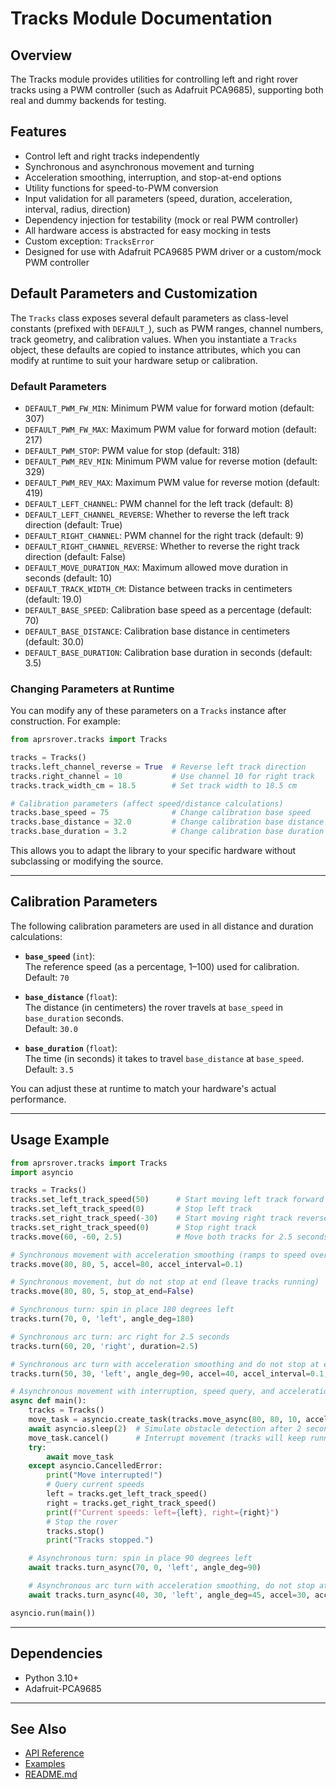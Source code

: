 # Tracks Module Documentation

## Overview
The Tracks module provides utilities for controlling left and right rover tracks using a PWM controller (such as Adafruit PCA9685), supporting both real and dummy backends for testing.

## Features
- Control left and right tracks independently
- Synchronous and asynchronous movement and turning
- Acceleration smoothing, interruption, and stop-at-end options
- Utility functions for speed-to-PWM conversion
- Input validation for all parameters (speed, duration, acceleration, interval, radius, direction)
- Dependency injection for testability (mock or real PWM controller)
- All hardware access is abstracted for easy mocking in tests
- Custom exception: `TracksError`
- Designed for use with Adafruit PCA9685 PWM driver or a custom/mock PWM controller

## Default Parameters and Customization

The `Tracks` class exposes several default parameters as class-level constants (prefixed with `DEFAULT_`), such as PWM ranges, channel numbers, track geometry, and calibration values. When you instantiate a `Tracks` object, these defaults are copied to instance attributes, which you can modify at runtime to suit your hardware setup or calibration.

### Default Parameters

- `DEFAULT_PWM_FW_MIN`: Minimum PWM value for forward motion (default: 307)
- `DEFAULT_PWM_FW_MAX`: Maximum PWM value for forward motion (default: 217)
- `DEFAULT_PWM_STOP`: PWM value for stop (default: 318)
- `DEFAULT_PWM_REV_MIN`: Minimum PWM value for reverse motion (default: 329)
- `DEFAULT_PWM_REV_MAX`: Maximum PWM value for reverse motion (default: 419)
- `DEFAULT_LEFT_CHANNEL`: PWM channel for the left track (default: 8)
- `DEFAULT_LEFT_CHANNEL_REVERSE`: Whether to reverse the left track direction (default: True)
- `DEFAULT_RIGHT_CHANNEL`: PWM channel for the right track (default: 9)
- `DEFAULT_RIGHT_CHANNEL_REVERSE`: Whether to reverse the right track direction (default: False)
- `DEFAULT_MOVE_DURATION_MAX`: Maximum allowed move duration in seconds (default: 10)
- `DEFAULT_TRACK_WIDTH_CM`: Distance between tracks in centimeters (default: 19.0)
- `DEFAULT_BASE_SPEED`: Calibration base speed as a percentage (default: 70)
- `DEFAULT_BASE_DISTANCE`: Calibration base distance in centimeters (default: 30.0)
- `DEFAULT_BASE_DURATION`: Calibration base duration in seconds (default: 3.5)

### Changing Parameters at Runtime

You can modify any of these parameters on a `Tracks` instance after construction. For example:

```python
from aprsrover.tracks import Tracks

tracks = Tracks()
tracks.left_channel_reverse = True  # Reverse left track direction
tracks.right_channel = 10           # Use channel 10 for right track
tracks.track_width_cm = 18.5        # Set track width to 18.5 cm

# Calibration parameters (affect speed/distance calculations)
tracks.base_speed = 75              # Change calibration base speed
tracks.base_distance = 32.0         # Change calibration base distance
tracks.base_duration = 3.2          # Change calibration base duration
```

This allows you to adapt the library to your specific hardware without subclassing or modifying the source.

---

## Calibration Parameters

The following calibration parameters are used in all distance and duration calculations:

- **`base_speed`** (`int`):  
  The reference speed (as a percentage, 1–100) used for calibration.  
  Default: `70`

- **`base_distance`** (`float`):  
  The distance (in centimeters) the rover travels at `base_speed` in `base_duration` seconds.  
  Default: `30.0`

- **`base_duration`** (`float`):  
  The time (in seconds) it takes to travel `base_distance` at `base_speed`.  
  Default: `3.5`

You can adjust these at runtime to match your hardware's actual performance.

---

## Usage Example

```python
from aprsrover.tracks import Tracks
import asyncio

tracks = Tracks()
tracks.set_left_track_speed(50)      # Start moving left track forward at 50% speed
tracks.set_left_track_speed(0)       # Stop left track
tracks.set_right_track_speed(-30)    # Start moving right track reverse at 30% speed
tracks.set_right_track_speed(0)      # Stop right track
tracks.move(60, -60, 2.5)            # Move both tracks for 2.5 seconds (stops at end by default)

# Synchronous movement with acceleration smoothing (ramps to speed over 1s, holds, then stops)
tracks.move(80, 80, 5, accel=80, accel_interval=0.1)

# Synchronous movement, but do not stop at end (leave tracks running)
tracks.move(80, 80, 5, stop_at_end=False)

# Synchronous turn: spin in place 180 degrees left
tracks.turn(70, 0, 'left', angle_deg=180)

# Synchronous arc turn: arc right for 2.5 seconds
tracks.turn(60, 20, 'right', duration=2.5)

# Synchronous arc turn with acceleration smoothing and do not stop at end
tracks.turn(50, 30, 'left', angle_deg=90, accel=40, accel_interval=0.1, stop_at_end=False)

# Asynchronous movement with interruption, speed query, and acceleration smoothing:
async def main():
    tracks = Tracks()
    move_task = asyncio.create_task(tracks.move_async(80, 80, 10, accel=40))
    await asyncio.sleep(2)  # Simulate obstacle detection after 2 seconds
    move_task.cancel()      # Interrupt movement (tracks will keep running at last speed)
    try:
        await move_task
    except asyncio.CancelledError:
        print("Move interrupted!")
        # Query current speeds
        left = tracks.get_left_track_speed()
        right = tracks.get_right_track_speed()
        print(f"Current speeds: left={left}, right={right}")
        # Stop the rover
        tracks.stop()
        print("Tracks stopped.")

    # Asynchronous turn: spin in place 90 degrees left
    await tracks.turn_async(70, 0, 'left', angle_deg=90)

    # Asynchronous arc turn with acceleration smoothing, do not stop at end
    await tracks.turn_async(40, 30, 'left', angle_deg=45, accel=30, accel_interval=0.05, stop_at_end=False)

asyncio.run(main())
```

---

## Dependencies

- Python 3.10+
- Adafruit-PCA9685

---

## See Also

- [API Reference](./api.md)
- [Examples](../examples/)
- [README.md](../README.md)
